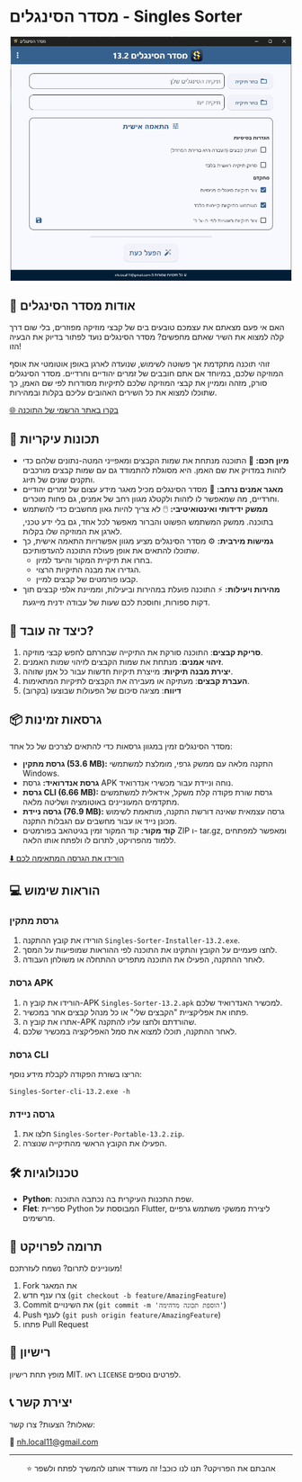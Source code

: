 # מסדר הסינגלים - Singles Sorter

<p align="center">
    <img src="https://github.com/NHLOCAL/Singles-Sorter/blob/main/versions.data/program-screen.png?raw=true" width="500"/>
</p>

## 🎵 אודות מסדר הסינגלים

האם אי פעם מצאתם את עצמכם טובעים בים של קבצי מוזיקה מפוזרים, בלי שום דרך קלה למצוא את השיר שאתם מחפשים? מסדר הסינגלים נועד לפתור בדיוק את הבעיה הזו!

זוהי תוכנה מתקדמת אך פשוטה לשימוש, שנועדה לארגן באופן אוטומטי את אוסף המוזיקה שלכם, במיוחד אם אתם חובבים של זמרים יהודיים וחרדיים. מסדר הסינגלים סורק, מזהה וממיין את קבצי המוזיקה שלכם לתיקיות מסודרות לפי שם האמן, כך שתוכלו למצוא את כל השירים האהובים עליכם בקלות ובמהירות.

[🌐 בקרו באתר הרשמי של התוכנה](https://nhlocal.github.io/Singles-Sorter/)

## 🚀 תכונות עיקריות

- **מיון חכם:**  🧠  התוכנה מנתחת את שמות הקבצים ומאפייני המטה-נתונים שלהם כדי לזהות במדויק את שם האמן. היא מסוגלת להתמודד גם עם שמות קבצים מורכבים ותקנים שונים של תיוג.
- **מאגר אמנים נרחב:**  🎼  מסדר הסינגלים מכיל מאגר מידע עצום של זמרים יהודיים וחרדיים, מה שמאפשר לו לזהות ולקטלג מגוון רחב של אמנים, גם פחות מוכרים.
- **ממשק ידידותי ואינטואיטיבי:**  🖱️  לא צריך להיות גאון מחשבים כדי להשתמש בתוכנה. ממשק המשתמש הפשוט והברור מאפשר לכל אחד, גם בלי ידע טכני, לארגן את המוזיקה שלו בקלות.
- **גמישות מירבית:**  ⚙️  מסדר הסינגלים מציע מגוון אפשרויות התאמה אישית, כך שתוכלו להתאים את אופן פעולת התוכנה להעדפותיכם. 
    -  בחרו את תיקיית המקור והיעד למיון. 
    -  הגדירו את מבנה התיקיות הרצוי. 
    -  קבעו פורמטים של קבצים למיין.
- **מהירות ויעילות:**  ⚡  התוכנה פועלת במהירות וביעילות, וממיינת אלפי קבצים תוך דקות ספורות, וחוסכת לכם שעות של עבודה ידנית מייגעת. 


## 🔧 כיצד זה עובד?

1. **סריקת קבצים**: התוכנה סורקת את התיקייה שבחרתם לחפש קבצי מוזיקה.
2. **זיהוי אמנים**: מנתחת את שמות הקבצים לזיהוי שמות האמנים.
3. **יצירת מבנה תיקיות**: מייצרת תיקיות חדשות עבור כל אמן שזוהה.
4. **העברת קבצים**: מעתיקה או מעבירה את הקבצים לתיקיות המתאימות.
5. **דיווח**: מציגה סיכום של הפעולות שבוצעו (בקרוב)

## 📦 גרסאות זמינות

מסדר הסינגלים זמין במגוון גרסאות כדי להתאים לצרכים של כל אחד:

- **גרסת מתקין (53.6 MB):** התקנה מלאה עם ממשק גרפי, מומלצת למשתמשי Windows.
- **גרסת אנדרואיד:** גרסת APK נוחה וניידת עבור מכשירי אנדרואיד.
- **גרסת CLI (6.66 MB):** גרסת שורת פקודה קלת משקל, אידאלית למשתמשים מתקדמים המעוניינים באוטומציה ושליטה מלאה.
- **גרסה ניידת (76.9 MB):** גרסה עצמאית שאינה דורשת התקנה, מותאמת לשימוש מכונן נייד או עבור מחשבים עם הגבלות התקנה.
- **קוד מקור:** קוד המקור זמין בגיטהאב בפורמטים ZIP ו- tar.gz, ומאפשר למפתחים ללמוד מהפרויקט, לתרום לו ולפתח אותו הלאה.

[⬇️ הורידו את הגרסה המתאימה לכם](https://github.com/NHLOCAL/Singles-Sorter/releases/latest)


## 💻 הוראות שימוש

### גרסת מתקין

1. הורידו את קובץ ההתקנה `Singles-Sorter-Installer-13.2.exe`.
2. לחצו פעמיים על הקובץ והתקינו את התוכנה לפי ההוראות שמופיעות על המסך.
3. לאחר ההתקנה, הפעילו את התוכנה מתפריט ההתחלה או משולחן העבודה.


### גרסת APK

1. הורידו את קובץ ה-APK `Singles-Sorter-13.2.apk` למכשיר האנדרואיד שלכם.
2. פתחו את אפליקציית "הקבצים שלי" או כל מנהל קבצים אחר במכשיר.
3. אתרו את קובץ ה-APK שהורדתם ולחצו עליו להתקנה. 
4. לאחר ההתקנה, תוכלו למצוא את סמל האפליקציה במכשיר שלכם.

### גרסת CLI
הריצו בשורת הפקודה לקבלת מידע נוסף:
```
Singles-Sorter-cli-13.2.exe -h
```

### גרסה ניידת
1. חלצו את `Singles-Sorter-Portable-13.2.zip`.
2. הפעילו את הקובץ הראשי מהתיקייה שנוצרה.

## 🛠 טכנולוגיות

- **Python**: שפת התכנות העיקרית בה נכתבה התוכנה.
- **Flet**: ספריית Python המבוססת על Flutter, ליצירת ממשקי משתמש גרפיים מרשימים.

## 🤝 תרומה לפרויקט

מעוניינים לתרום? נשמח לעזרתכם!

1. Fork את המאגר
2. צרו ענף חדש (`git checkout -b feature/AmazingFeature`)
3. Commit את השינויים (`git commit -m 'הוספת תכונה מדהימה'`)
4. Push לענף (`git push origin feature/AmazingFeature`)
5. פתחו Pull Request

## 📄 רישיון

מופץ תחת רישיון MIT. ראו `LICENSE` לפרטים נוספים.

## 📞 יצירת קשר

שאלות? הצעות? צרו קשר:

📧 nh.local11@gmail.com

---

<p align="center">
⭐ אהבתם את הפרויקט? תנו לנו כוכב! זה מעודד אותנו להמשיך לפתח ולשפר
</p>
